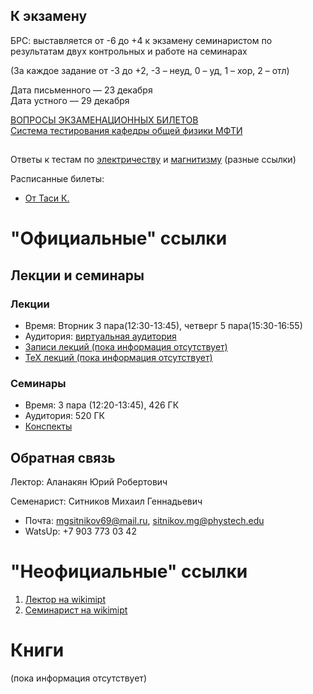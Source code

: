 
## К экзамену
БРС: выставляется от -6 до +4 к экзамену семинаристом по результатам двух контрольных и работе на семинарах 

(За каждое задание от -3 до +2, -3 – неуд, 0 – уд, 1 – хор, 2 – отл)

Дата письменного –– 23 декабря  
Дата устного –– 29 декабря

[ВОПРОСЫ ЭКЗАМЕНАЦИОННЫХ БИЛЕТОВ](https://mipt.ru/education/chair/physics/S_III/Электричество_2020_21.pdf)  
[Система тестирования кафедры общей физики МФТИ](http://testing.physics.mipt.ru)
##
Ответы к тестам по [электричеству](https://elect-magn.000webhostapp.com/electricity.html) и [магнитизму](https://elect-magn.000webhostapp.com/examelect.html) (разные ссылки)

Расписанные билеты:
- [От Таси К.](https://drive.google.com/drive/folders/1n5d8RnxSC49qOSUqs3JreLrLvEA1ASiI)

# "Официальные" ссылки
## Лекции и семинары
### Лекции  
- Время: Вторник 3 пара(12:30-13:45), четверг 5 пара(15:30-16:55)
- Аудитория: [виртуальная аудитория](https://mipt.ru/education/elektronnoe-obuchenie/virtualRooms/gen.phys.php)
- [Записи лекций (пока информация отсутствует)]()
- [ТеХ лекций (пока информация отсутствует)]()

### Семинары  
- Время: 3 пара (12:20-13:45), 426 ГК
- Аудитория: 520 ГК
- [Конспекты](https://drive.google.com/drive/folders/1tFJHs2UJKf76ZTd9OdfSJd9GpGjniu1l?usp=sharing)


## Обратная связь
Лектор: Аланакян Юрий Робертович

Семенарист: Ситников Михаил Геннадьевич
- Почта: mgsitnikov69@mail.ru, sitnikov.mg@phystech.edu
- WatsUp: +7 903 773 03 42

# "Неофициальные" ссылки
1. [Лектор на wikimipt](http://wikimipt.org/wiki/%D0%90%D0%BB%D0%B0%D0%BD%D0%B0%D0%BA%D1%8F%D0%BD_%D0%AE%D1%80%D0%B8%D0%B9_%D0%A0%D0%BE%D0%B1%D0%B5%D1%80%D1%82%D0%BE%D0%B2%D0%B8%D1%87)  
1. [Семинарист на wikimipt](http://wikimipt.org/wiki/Ситников_Михаил_Геннадьевич)  

# Книги
(пока информация отсутствует)


